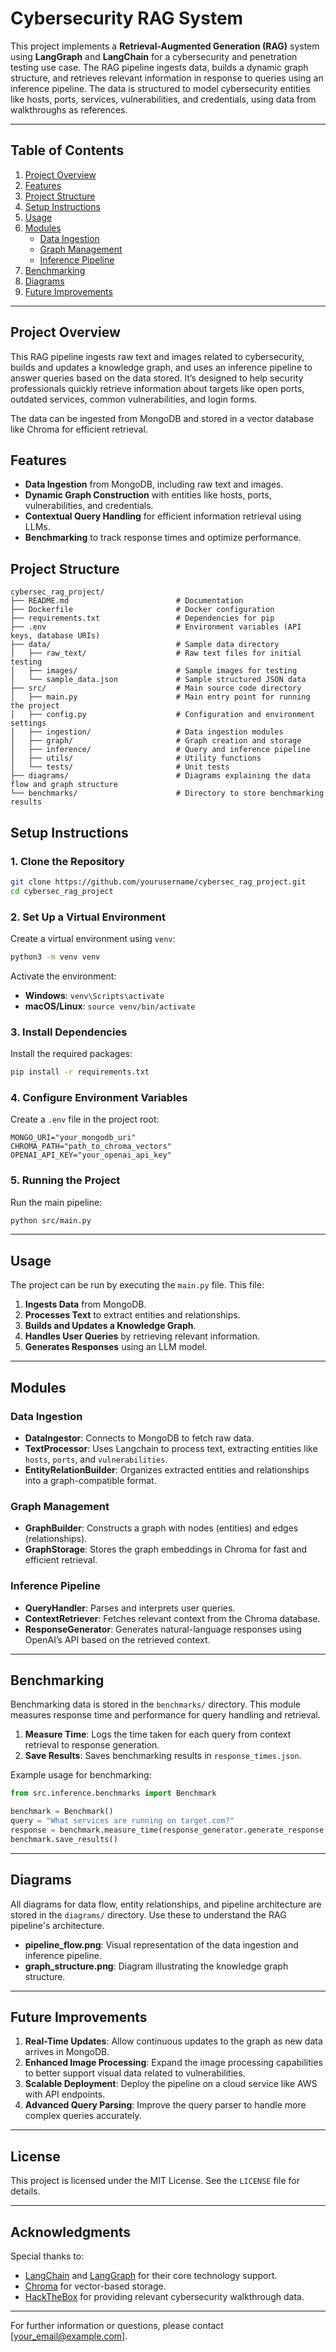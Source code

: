 
# Cybersecurity RAG System

This project implements a **Retrieval-Augmented Generation (RAG)** system using **LangGraph** and **LangChain** for a cybersecurity and penetration testing use case. The RAG pipeline ingests data, builds a dynamic graph structure, and retrieves relevant information in response to queries using an inference pipeline. The data is structured to model cybersecurity entities like hosts, ports, services, vulnerabilities, and credentials, using data from walkthroughs as references.

---

## Table of Contents

1. [Project Overview](#project-overview)
2. [Features](#features)
3. [Project Structure](#project-structure)
4. [Setup Instructions](#setup-instructions)
5. [Usage](#usage)
6. [Modules](#modules)
    - [Data Ingestion](#data-ingestion)
    - [Graph Management](#graph-management)
    - [Inference Pipeline](#inference-pipeline)
7. [Benchmarking](#benchmarking)
8. [Diagrams](#diagrams)
9. [Future Improvements](#future-improvements)

---

## Project Overview

This RAG pipeline ingests raw text and images related to cybersecurity, builds and updates a knowledge graph, and uses an inference pipeline to answer queries based on the data stored. It’s designed to help security professionals quickly retrieve information about targets like open ports, outdated services, common vulnerabilities, and login forms. 

The data can be ingested from MongoDB and stored in a vector database like Chroma for efficient retrieval.

## Features

- **Data Ingestion** from MongoDB, including raw text and images.
- **Dynamic Graph Construction** with entities like hosts, ports, vulnerabilities, and credentials.
- **Contextual Query Handling** for efficient information retrieval using LLMs.
- **Benchmarking** to track response times and optimize performance.

## Project Structure

```plaintext
cybersec_rag_project/
├── README.md                        # Documentation
├── Dockerfile                       # Docker configuration
├── requirements.txt                 # Dependencies for pip
├── .env                             # Environment variables (API keys, database URIs)
├── data/                            # Sample data directory
│   ├── raw_text/                    # Raw text files for initial testing
│   ├── images/                      # Sample images for testing
│   └── sample_data.json             # Sample structured JSON data
├── src/                             # Main source code directory
│   ├── main.py                      # Main entry point for running the project
│   ├── config.py                    # Configuration and environment settings
│   ├── ingestion/                   # Data ingestion modules
│   ├── graph/                       # Graph creation and storage
│   ├── inference/                   # Query and inference pipeline
│   ├── utils/                       # Utility functions
│   └── tests/                       # Unit tests
├── diagrams/                        # Diagrams explaining the data flow and graph structure
└── benchmarks/                      # Directory to store benchmarking results
```

## Setup Instructions

### 1. Clone the Repository

```bash
git clone https://github.com/yourusername/cybersec_rag_project.git
cd cybersec_rag_project
```

### 2. Set Up a Virtual Environment

Create a virtual environment using `venv`:

```bash
python3 -m venv venv
```

Activate the environment:

- **Windows**: `venv\Scripts\activate`
- **macOS/Linux**: `source venv/bin/activate`

### 3. Install Dependencies

Install the required packages:

```bash
pip install -r requirements.txt
```

### 4. Configure Environment Variables

Create a `.env` file in the project root:

```plaintext
MONGO_URI="your_mongodb_uri"
CHROMA_PATH="path_to_chroma_vectors"
OPENAI_API_KEY="your_openai_api_key"
```

### 5. Running the Project

Run the main pipeline:

```bash
python src/main.py
```

---

## Usage

The project can be run by executing the `main.py` file. This file:

1. **Ingests Data** from MongoDB.
2. **Processes Text** to extract entities and relationships.
3. **Builds and Updates a Knowledge Graph**.
4. **Handles User Queries** by retrieving relevant information.
5. **Generates Responses** using an LLM model.

---

## Modules

### Data Ingestion

- **DataIngestor**: Connects to MongoDB to fetch raw data.
- **TextProcessor**: Uses Langchain to process text, extracting entities like `hosts`, `ports`, and `vulnerabilities`.
- **EntityRelationBuilder**: Organizes extracted entities and relationships into a graph-compatible format.

### Graph Management

- **GraphBuilder**: Constructs a graph with nodes (entities) and edges (relationships).
- **GraphStorage**: Stores the graph embeddings in Chroma for fast and efficient retrieval.

### Inference Pipeline

- **QueryHandler**: Parses and interprets user queries.
- **ContextRetriever**: Fetches relevant context from the Chroma database.
- **ResponseGenerator**: Generates natural-language responses using OpenAI’s API based on the retrieved context.

---

## Benchmarking

Benchmarking data is stored in the `benchmarks/` directory. This module measures response time and performance for query handling and retrieval.

1. **Measure Time**: Logs the time taken for each query from context retrieval to response generation.
2. **Save Results**: Saves benchmarking results in `response_times.json`.

Example usage for benchmarking:

```python
from src.inference.benchmarks import Benchmark

benchmark = Benchmark()
query = "What services are running on target.com?"
response = benchmark.measure_time(response_generator.generate_response, context, query)
benchmark.save_results()
```

---

## Diagrams

All diagrams for data flow, entity relationships, and pipeline architecture are stored in the `diagrams/` directory. Use these to understand the RAG pipeline's architecture.

- **pipeline_flow.png**: Visual representation of the data ingestion and inference pipeline.
- **graph_structure.png**: Diagram illustrating the knowledge graph structure.

---

## Future Improvements

1. **Real-Time Updates**: Allow continuous updates to the graph as new data arrives in MongoDB.
2. **Enhanced Image Processing**: Expand the image processing capabilities to better support visual data related to vulnerabilities.
3. **Scalable Deployment**: Deploy the pipeline on a cloud service like AWS with API endpoints.
4. **Advanced Query Parsing**: Improve the query parser to handle more complex queries accurately.

---

## License

This project is licensed under the MIT License. See the `LICENSE` file for details.

---

## Acknowledgments

Special thanks to:
- [LangChain](https://www.langchain.com) and [LangGraph](https://www.langgraph.com) for their core technology support.
- [Chroma](https://www.trychroma.com) for vector-based storage.
- [HackTheBox](https://www.hackthebox.com/) for providing relevant cybersecurity walkthrough data.

---

For further information or questions, please contact [your_email@example.com].
